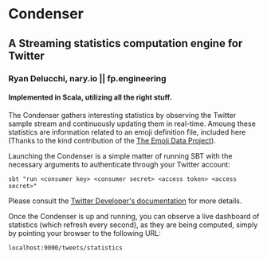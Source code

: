 # Condenser
## A Streaming statistics computation engine for Twitter

### Ryan Delucchi, nary.io || fp.engineering

#### Implemented in Scala, utilizing all the right stuff.


The Condenser gathers interesting statistics by observing the Twitter sample stream and continuously updating them 
in real-time.  Amoung these statistics are information related to an emoji definition file, included here
(Thanks to the kind contribution of the [The Emoji Data Project](https://github.com/iamcal/emoji-data)).  

Launching the Condenser is a simple matter of running SBT with the necessary arguments to authenticate through your Twitter account:

```
sbt "run <consumer key> <consumer secret> <access token> <access secret>"
```

Please consult the [Twitter Developer's documentation](https://developer.twitter.com/en/docs/basics/getting-started) for more details.

Once the Condenser is up and running, you can observe a live dashboard of statistics (which refresh every second), as they are being computed, simply by pointing your browser to the following URL:

```
localhost:9000/tweets/statistics
```
